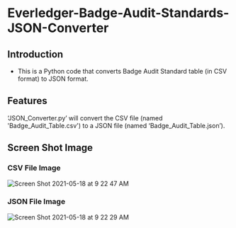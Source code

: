 # Everledger-Badge-Audit-Standards-JSON-Converter
## Introduction
- This is a Python code that converts Badge Audit Standard table (in CSV format) to JSON format.

## Features
‘JSON_Converter.py’ will convert the CSV file (named 'Badge_Audit_Table.csv') to a JSON file (named ‘Badge_Audit_Table.json’).

## Screen Shot Image
### CSV File Image
![Screen Shot 2021-05-18 at 9 22 47 AM](https://user-images.githubusercontent.com/75402947/118658821-bf869380-b7ba-11eb-8d3c-76576662253e.png)

### JSON File Image
![Screen Shot 2021-05-18 at 9 22 29 AM](https://user-images.githubusercontent.com/75402947/118658892-d0cfa000-b7ba-11eb-847c-88aa670e1cb0.png)
